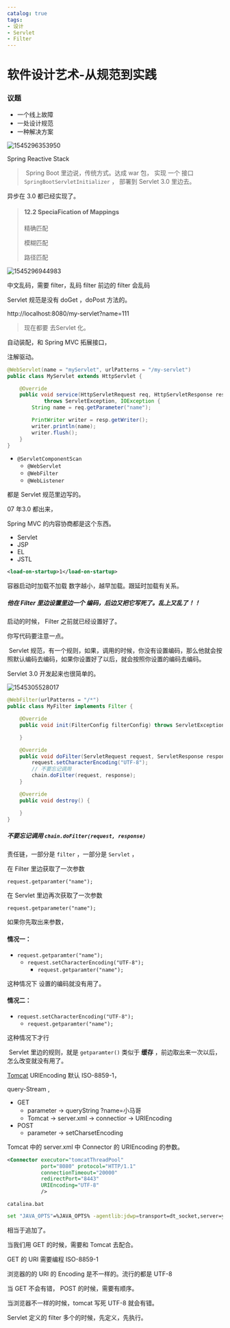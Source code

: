 ```yaml
---
catalog: true
tags:
- 设计
- Servlet
- Filter
---
```




# 软件设计艺术-从规范到实践

### 议题

- 一个线上故障
- 一处设计规范
- 一种解决方案



![1545296353950](/img/mercyblitz/GP-public/%E9%9D%A2%E5%90%91%E5%AF%B9%E8%B1%A1%E8%AE%BE%E8%AE%A1/assets/1545296353950.png)

Spring Reactive Stack

> ​	 Spring Boot 里边说，传统方式。达成 war 包， 实现 一个 接口 `SpringBootServletInitializer` ， 部署到 Servlet 3.0 里边去。
>
> 

异步在 3.0 都已经实现了。



> #### 12.2 SpeciaFication of Mappings
>
> 精确匹配
>
> 模糊匹配
>
> 路径匹配

![1545296944983](/img/mercyblitz/GP-public/%E9%9D%A2%E5%90%91%E5%AF%B9%E8%B1%A1%E8%AE%BE%E8%AE%A1/assets/1545296944983.png)

中文乱码，需要 filter，乱码 filter 前边的 filter 会乱码



Servlet 规范是没有 doGet ，doPost 方法的。



http://localhost:8080/my-servlet?name=111 



> 现在都要 去Servlet 化。



自动装配，和 Spring MVC 拓展接口，

注解驱动。

```java
@WebServlet(name = "myServlet", urlPatterns = "/my-servlet")
public class MyServlet extends HttpServlet {

    @Override
    public void service(HttpServletRequest req, HttpServletResponse resp)
            throws ServletException, IOException {
        String name = req.getParameter("name");

        PrintWriter writer = resp.getWriter();
        writer.println(name);
        writer.flush();
    }
}
```



- `@ServletComponentScan` 
  - `@WebServlet` 
  - `@WebFilter` 
  - `@WebListener` 

都是 Servlet 规范里边写的。



07 年3.0 都出来，

Spring  MVC 的内容协商都是这个东西。

- Servlet
- JSP
- EL
- JSTL



```xml
<load-on-startup>1</load-on-startup>
```

容器启动时加载不加载 数字越小，越早加载。跟延时加载有关系。



##### 他在 Filter 里边设置里边一个 编码，后边又把它写死了。乱上又乱了！！

启动的时候， Filter 之前就已经设置好了。

你写代码要注意一点。

​	Servlet 规范，有一个规则，如果，调用的时候，你没有设置编码，那么他就会按照默认编码去编码，如果你设置好了以后，就会按照你设置的编码去编码。

Servlet 3.0 开发起来也很简单的。



![1545305528017](/img/mercyblitz/GP-public/%E9%9D%A2%E5%90%91%E5%AF%B9%E8%B1%A1%E8%AE%BE%E8%AE%A1/assets/1545305528017.png)



```java
@WebFilter(urlPatterns = "/*")
public class MyFilter implements Filter {

    @Override
    public void init(FilterConfig filterConfig) throws ServletException {

    }

    @Override
    public void doFilter(ServletRequest request, ServletResponse response, FilterChain chain) throws IOException, ServletException {
        request.setCharacterEncoding("UTF-8");
        // 不要忘记调用
        chain.doFilter(request, response);
    }

    @Override
    public void destroy() {

    }
}
```

##### 不要忘记调用  `chain.doFilter(request, response)` 



责任链，一部分是 `filter` ，一部分是 `Servlet` ，



在 Filter 里边获取了一次参数

`request.getparamter("name");` 

在 Servlet 里边再次获取了一次参数

`request.getparameter("name");` 



如果你先取出来参数，



#### 情况一：

- `request.getparamter("name");`
  - `request.setCharacterEncoding("UTF-8");`
    - `request.getparamter("name");` 

这种情况下 设置的编码就没有用了。

#### 情况二：

- `request.setCharacterEncoding("UTF-8");` 
  - `request.getparamter("name");` 

这种情况下才行



​	Servlet 里边的规则，就是 `getparamter()` 类似于 **缓存** ，前边取出来一次以后，怎么改变就没有用了。



[Tomcat]()  URlEncoding  默认 ISO-8859-1，

query-Stream ,

- GET 
  - parameter -> queryString      ?name=小马哥
  - Tomcat -> server.xml -> connectior  ->  URIEncoding 
- POST
  - parameter -> setCharsetEncoding   



Tomcat 中的  server.xml 中 Connector 的 URIEncoding 的参数。



```xml
<Connector executor="tomcatThreadPool"
           port="8080" protocol="HTTP/1.1"
           connectionTimeout="20000"
           redirectPort="8443"
           URIEncoding="UTF-8"
           />
```



`catalina.bat` 

```bash
set "JAVA_OPTS"=%JAVA_OPTS% -agentlib:jdwp=transport=dt_socket,server=y,suspend=n,address=9527
```



相当于追加了。

当我们用 GET 的时候，需要和 Tomcat 去配合。

GET 的 URI 需要编程 ISO-8859-1



浏览器的的 URI 的 Encoding 是不一样的。流行的都是 UTF-8

当 GET 不会有错， POST 的时候，需要有顺序。

当浏览器不一样的时候，tomcat 写死 UTF-8 就会有错。



Servlet 定义的 filter  多个的时候，先定义，先执行。

